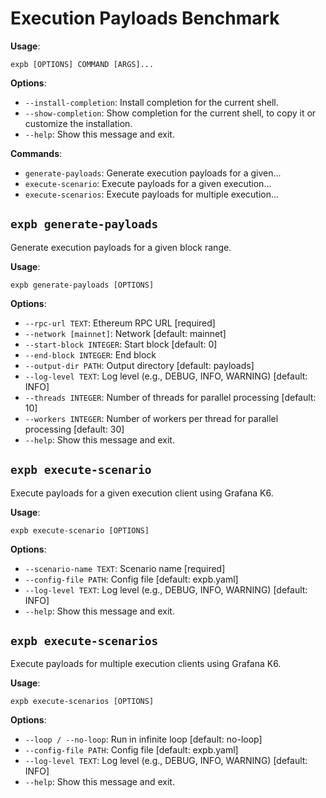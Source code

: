 # Execution Payloads Benchmark

**Usage**:

```console
expb [OPTIONS] COMMAND [ARGS]...
```

**Options**:

* `--install-completion`: Install completion for the current shell.
* `--show-completion`: Show completion for the current shell, to copy it or customize the installation.
* `--help`: Show this message and exit.

**Commands**:

* `generate-payloads`: Generate execution payloads for a given...
* `execute-scenario`: Execute payloads for a given execution...
* `execute-scenarios`: Execute payloads for multiple execution...

## `expb generate-payloads`

Generate execution payloads for a given block range.

**Usage**:

```console
expb generate-payloads [OPTIONS]
```

**Options**:

* `--rpc-url TEXT`: Ethereum RPC URL  [required]
* `--network [mainnet]`: Network  [default: mainnet]
* `--start-block INTEGER`: Start block  [default: 0]
* `--end-block INTEGER`: End block
* `--output-dir PATH`: Output directory  [default: payloads]
* `--log-level TEXT`: Log level (e.g., DEBUG, INFO, WARNING)  [default: INFO]
* `--threads INTEGER`: Number of threads for parallel processing  [default: 10]
* `--workers INTEGER`: Number of workers per thread for parallel processing  [default: 30]
* `--help`: Show this message and exit.

## `expb execute-scenario`

Execute payloads for a given execution client using Grafana K6.

**Usage**:

```console
expb execute-scenario [OPTIONS]
```

**Options**:

* `--scenario-name TEXT`: Scenario name  [required]
* `--config-file PATH`: Config file  [default: expb.yaml]
* `--log-level TEXT`: Log level (e.g., DEBUG, INFO, WARNING)  [default: INFO]
* `--help`: Show this message and exit.

## `expb execute-scenarios`

Execute payloads for multiple execution clients using Grafana K6.

**Usage**:

```console
expb execute-scenarios [OPTIONS]
```

**Options**:

* `--loop / --no-loop`: Run in infinite loop  [default: no-loop]
* `--config-file PATH`: Config file  [default: expb.yaml]
* `--log-level TEXT`: Log level (e.g., DEBUG, INFO, WARNING)  [default: INFO]
* `--help`: Show this message and exit.
